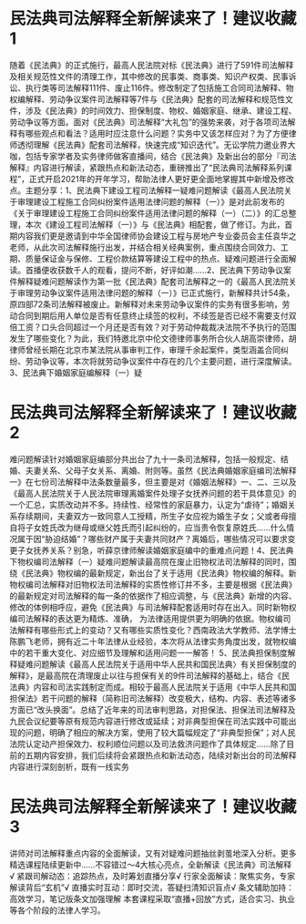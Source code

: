 # 民法典司法解释全新解读来了！建议收藏1

随着《民法典》的正式施行，最高人民法院对标《民法典》进行了591件司法解释及相关规范性文件的清理工作，其中修改的民事类、商事类、知识产权类、民事诉讼、执行类等司法解释111件、废止116件。修改制定了包括施工合同司法解释、物权编解释、劳动争议案件司法解释等7件与《民法典》配套的司法解释和规范性文件，涉及《民法典》的时间效力、担保制度、物权、婚姻家庭、继承、建设工程、劳动争议等方面。面对《民法典》司法解释“大礼包”的强势来袭，对于各项司法解释有哪些观点和看法？适用时应注意什么问题？实务中又该怎样应对？为了方便律师透彻理解《民法典》配套司法解释，快速完成“知识迭代”。无讼学院力邀业界大咖，包括专家学者及实务律师做客直播间，结合《民法典》及新出台的部分『司法解释』内容进行解读，紧跟热点和新法动态，重磅推出了“民法典司法解释系列课程”，正式开启2021年的开年学习，帮助法律人更好更全面地掌握其中新增及修改点。主题分享：1、民法典下建设工程司法解释一疑难问题解读《最高人民法院关于审理建设工程施工合同纠纷案件适用法律问题的解释（一）》是对此前发布的《关于审理建设工程施工合同纠纷案件适用法律问题的解释（一）（二）》的汇总整理，本次《建设工程司法解释（一）》与《民法典》相配套，做了修订。为此，首期内容我们更是邀请到中华全国律师协会建设工程与房地产专业委员会主任袁华之老师，从此次司法解释施行出发，并结合相关经典案例，重点围绕合同效力、工期、质量保证金与保修、工程价款结算等建设工程中的热点、疑难问题进行全面解读。首播便收获数千人的观看，提问不断，好评如潮......2、民法典下劳动争议案件解释疑难问题解读作为第一批《民法典》配套司法解释之一的《最高人民法院关于审理劳动争议案件适用法律问题的解释（一）》已正式施行，新解释共计54条，原四部72条司法解释被废止。新解释对未来劳动争议案件的实务有很多影响，劳动合同到期后用人单位是否有任意终止续签的权利，不续签是否已经不需要支付双倍工资？口头合同超过一个月还是否有效？对于劳动仲裁裁决法院不予执行的范围发生了哪些变化？为此，我们特邀北京中伦文德律师事务所合伙人胡高崇律师，胡律师曾经长期在北京市某法院从事审判工作，审理千余起案件，类型涵盖合同纠纷、劳动争议等，本次将就劳动争议案件中存在的几个主要问题，进行深度解读。3、民法典下婚姻家庭编解释（一）疑

# 民法典司法解释全新解读来了！建议收藏2

难问题解读针对婚姻家庭编部分共出台了九十一条司法解释，包括一般规定、结婚、夫妻关系、父母子女关系、离婚、附则等。虽然《民法典婚姻家庭编司法解释一》在七份司法解释中法条数量最多，但主要是对《婚姻法解释》一、二、三以及《最高人民法院关于人民法院审理离婚案件处理子女抚养问题的若干具体意见》的一个汇总，实质改动并不多。持续性、经常性的家庭暴力，认定为“虐待”；婚姻关系存续期间，夫妻双方一致同意人工授精，所生子女应视为婚生子女；父或者母擅自将子女姓氏改为继母或继父姓氏而引起纠纷的，应当责令恢复原姓氏......什么情况属于因“胁迫结婚”？哪些财产属于夫妻共同财产？离婚后，哪些情况可以要求变更子女抚养关系？别急，听薛京律师解读婚姻家庭编中的重难点问题！4、民法典下物权编司法解释（一）疑难问题解读最高院在废止旧物权法司法解释的同时，围绕《民法典》物权编的最新规定，新出台了关于适用《民法典》物权编的解释。新物权编司法解释对旧物权法司法解释的实质性修订并不多，主要是根据《民法典》的最新规定对司法解释的每一条的依据作了相应调整，与《民法典》新增的内容、修改的体例相呼应，避免《民法典》与司法解释配套适用时存在出入。同时新物权编司法解释的表达更为精炼、准确， 为法律适用提供更为明确的依据。物权编司法解释有哪些形式上的变动？又有哪些实质性变化？西南政法大学教师、法学博士陈鹏飞老师，拥有近二十年法律从业经验，本次将从法律实务角度出发，就物权编中的若干重大变化、对应细节及理解和适用问题一一解答！ 5、民法典担保制度解释疑难问题解读《最高人民法院关于适用中华人民共和国民法典〉有关担保制度的解释》，是最高院在清理废止以往与担保有关的9件司法解释的基础上，结合《民法典》内容和司法实践制定而成。相较于最高人民法院关于适用《中华人民共和国担保法》若干问题的解释（简称旧司法解释）改变极大，结构、内容、表述等诸多方面已“改头换面”。总结了近年来的司法审判思路，对担保法、担保法司法解释及九民会议纪要等原有规范内容进行修改或延续；对非典型担保在司法实践中可能出现的问题，明确了相应的解决方案，使用了较大篇幅规定了“非典型担保”；对人民法院认定动产担保效力、权利顺位问题以及司法救济问题作了具体规定......除了目前的五期内容安排，我们后续将会紧跟热点和新法动态，陆续对新出台的司法解释内容进行深刻剖析，既有一线实务

# 民法典司法解释全新解读来了！建议收藏3

讲师对司法解释重点内容的全面解读，又有对疑难问题抽丝剥茧地深入分析。更多精选课程陆续更新中......不容错过～4大核心亮点，全新解读《民法典》司法解释√ 紧跟司解动态：追踪热点，及时筹划直播分享√ 行家全面解读：聚焦实务，专家解读背后“玄机”√ 直播实时互动：即时交流，答疑扫清知识盲点√ 条文辅助加持：高效学习，笔记版条文加强理解 本套课程采取“直播+回放”方式，适合实习、执业等各个阶段的法律人学习。 

